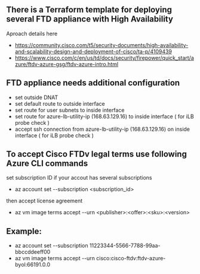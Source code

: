 ## There is a Terraform template for deploying several FTD appliance with High Availability

Aproach details here
+ https://community.cisco.com/t5/security-documents/high-availability-and-scalability-design-and-deployment-of-cisco/ta-p/4109439
+ https://www.cisco.com/c/en/us/td/docs/security/firepower/quick_start/azure/ftdv-azure-gsg/ftdv-azure-intro.html

## FTD appliance needs additional configuration
* set outside DNAT
* set default route to outside interface
* set route for user subnets to inside interface
* set route for azure-lb-utility-ip (168.63.129.16) to inside interface ( for iLB probe check )
* accept ssh connection from azure-lb-utility-ip (168.63.129.16) on inside interface ( for iLB probe check )

## To accept Cisco FTDv legal terms use following Azure CLI commands
set subscription ID if your accout has several subscriptions
 + az account set --subscription \<subscription_id\> 
 
then accept license agreement
 + az vm image terms accept --urn \<publisher\>:\<offer\>:\<sku\>:\<version\>

## Example:
 + az account set --subscription 11223344-5566-7788-99aa-bbccddeeff00
 + az vm image terms accept --urn cisco:cisco-ftdv:ftdv-azure-byol:66191.0.0 
